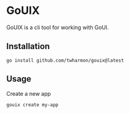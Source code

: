# GoUIX

GoUIX is a cli tool for working with GoUI.



## Installation
```
go install github.com/twharmon/gouix@latest
```

## Usage
Create a new app
```
gouix create my-app
```
